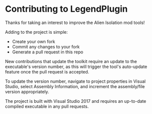 # Contributing to LegendPlugin

Thanks for taking an interest to improve the Alien Isolation mod tools!

Adding to the project is simple:
- Create your own fork
- Commit any changes to your fork
- Generate a pull request in this repo

New contributions that update the toolkit require an update to the executable's version number, as this will trigger the tool's auto-update feature once the pull request is accepted.

To update the version number, navigate to project properties in Visual Studio, select Assembly Information, and increment the assembly/file version appropriately.

The project is built with Visual Studio 2017 and requires an up-to-date compiled executable in any pull requests.
